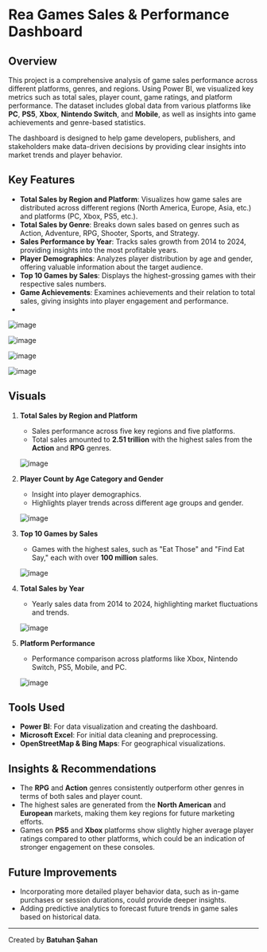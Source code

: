 # Rea Games Sales & Performance Dashboard

## Overview

This project is a comprehensive analysis of game sales performance across different platforms, genres, and regions. Using Power BI, we visualized key metrics such as total sales, player count, game ratings, and platform performance. The dataset includes global data from various platforms like **PC**, **PS5**, **Xbox**, **Nintendo Switch**, and **Mobile**, as well as insights into game achievements and genre-based statistics.

The dashboard is designed to help game developers, publishers, and stakeholders make data-driven decisions by providing clear insights into market trends and player behavior.

## Key Features

- **Total Sales by Region and Platform**: Visualizes how game sales are distributed across different regions (North America, Europe, Asia, etc.) and platforms (PC, Xbox, PS5, etc.).
- **Total Sales by Genre**: Breaks down sales based on genres such as Action, Adventure, RPG, Shooter, Sports, and Strategy.
- **Sales Performance by Year**: Tracks sales growth from 2014 to 2024, providing insights into the most profitable years.
- **Player Demographics**: Analyzes player distribution by age and gender, offering valuable information about the target audience.
- **Top 10 Games by Sales**: Displays the highest-grossing games with their respective sales numbers.
- **Game Achievements**: Examines achievements and their relation to total sales, giving insights into player engagement and performance.
- 
![image](https://github.com/user-attachments/assets/68d49346-57d8-47b7-b07b-9c5dcedc4b11)

![image](https://github.com/user-attachments/assets/31eb1e81-091d-418e-ba06-eb8190fd9844)

![image](https://github.com/user-attachments/assets/41b03df6-64e4-490a-b27b-b2227badfb7f)

 ![image](https://github.com/user-attachments/assets/e4b61390-66eb-47e8-928b-e96e27ce32d2)

## Visuals

1. **Total Sales by Region and Platform**
   - Sales performance across five key regions and five platforms.
   - Total sales amounted to **2.51 trillion** with the highest sales from the **Action** and **RPG** genres.
   
   ![image](https://github.com/user-attachments/assets/6fa1f869-0d28-4c1d-85e9-a38898e5cb50)

2. **Player Count by Age Category and Gender**
   - Insight into player demographics.
   - Highlights player trends across different age groups and gender.
   
   ![image](https://github.com/user-attachments/assets/aaf6cc72-a34e-49b4-a412-e8dfe85afb42)

3. **Top 10 Games by Sales**
   - Games with the highest sales, such as "Eat Those" and "Find Eat Say," each with over **100 million** sales.
   
   ![image](https://github.com/user-attachments/assets/84939fa9-0c99-444f-ae36-289eb6fdab20)

4. **Total Sales by Year**
   - Yearly sales data from 2014 to 2024, highlighting market fluctuations and trends.
   
   ![image](https://github.com/user-attachments/assets/c2df9afb-bbfe-400f-bd99-5627c4f81190)

5. **Platform Performance**
   - Performance comparison across platforms like Xbox, Nintendo Switch, PS5, Mobile, and PC.
   
   ![image](https://github.com/user-attachments/assets/07391d00-9e36-4b74-8f08-2fbc7160664b)

## Tools Used

- **Power BI**: For data visualization and creating the dashboard.
- **Microsoft Excel**: For initial data cleaning and preprocessing.
- **OpenStreetMap & Bing Maps**: For geographical visualizations.

## Insights & Recommendations

- The **RPG** and **Action** genres consistently outperform other genres in terms of both sales and player count.
- The highest sales are generated from the **North American** and **European** markets, making them key regions for future marketing efforts.
- Games on **PS5** and **Xbox** platforms show slightly higher average player ratings compared to other platforms, which could be an indication of stronger engagement on these consoles.

## Future Improvements

- Incorporating more detailed player behavior data, such as in-game purchases or session durations, could provide deeper insights.
- Adding predictive analytics to forecast future trends in game sales based on historical data.

---

Created by **Batuhan Şahan**

